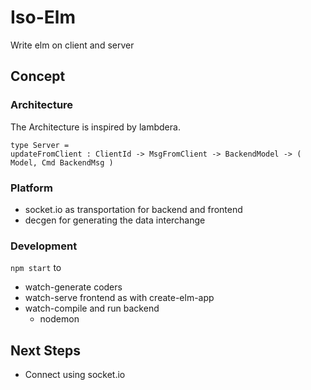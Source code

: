 # Iso-Elm
Write elm on client and server

## Concept

### Architecture
The Architecture is inspired by lambdera.

```
type Server =
updateFromClient : ClientId -> MsgFromClient -> BackendModel -> ( Model, Cmd BackendMsg )
```

### Platform
- socket.io as transportation for backend and frontend
- decgen for generating the data interchange

### Development
`npm start`
to
- watch-generate coders
- watch-serve frontend as with create-elm-app
- watch-compile and run backend
  - nodemon

## Next Steps
- Connect using socket.io

